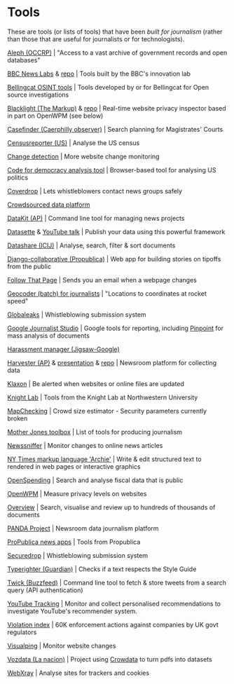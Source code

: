 # Tools

These are tools (or lists of tools) that have been *built for journalism* (rather than those that are useful for journalists or for technologists).

[Aleph (OCCRP)](https://aleph.occrp.org) | "Access to a vast archive of government records and open databases"

[BBC News Labs](https://bbcnewslabs.co.uk) & [repo](https://github.com/BBC-News-Labs) | Tools built by the BBC's innovation lab

[Bellingcat OSINT tools](https://github.com/bellingcat/) | Tools developed by or for Bellingcat for Open source investigations

[Blacklight (The Markup)](https://themarkup.org/blacklight) & [repo](https://github.com/the-markup/blacklight-collector) | Real-time website privacy inspector based in part on OpenWPM (see below)

[Casefinder (Caerphilly observer)](https://clwstwr.org.uk/projects/casefinder) | Search planning for Magistrates' Courts

[Censusreporter (US)](https://censusreporter.org/) | Analyse the US census

[Change detection](https://github.com/dgtlmoon/changedetection.io) | More website change monitoring

[Code for democracy analysis tool](https://codefordemocracy.org/data/) | Browser-based tool for analysing US politics

[Coverdrop](https://www.lightbluetouchpaper.org/2022/03/11/coverdrop-securing-initial-contact-for-whistleblowers/) | Lets whistleblowers contact news groups safely

[Crowdsourced data platform](https://correctiv.org/crowdnewsroom-pro/)

[DataKit (AP)](https://datakit.ap.org/) | Command line tool for managing news projects

[Datasette](https://datasette.io/) & [YouTube talk](https://www.youtube.com/watch?v%3DpTr1uLQTJNE&sa=D) | Publish your data using this powerful framework

[Datashare (ICIJ)](https://icij.gitbook.io/datashare/) | Analyse, search, filter & sort documents

[Django-collaborative (Propublica)](https://github.com/propublica/django-collaborative) | Web app for building stories on tipoffs from the public

[Follow That Page](https://www.followthatpage.com) | Sends you an email when a webpage changes

[Geocoder (batch) for journalists](https://geocode.localfocus.nl/) | "Locations to coordinates at rocket speed"

[Globaleaks](https://www.globaleaks.org/) | Whistleblowing submission system

[Google Journalist Studio](https://journaliststudio.google.com/) | Google tools for reporting, including [Pinpoint](https://journaliststudio.google.com/pinpoint/collections) for mass analysis of documents

[Harassment manager (Jigsaw-Google)](https://github.com/conversationai/harassment-manager)

[Harvester (AP)](https://harvester.ap.org) & [presentation](https://vimeo.com/520123772/2a3edddf19) & [repo](https://github.com/associatedpress/harvester) | Newsroom platform for collecting data

[Klaxon](https://newsklaxon.org/) | Be alerted when websites or online files are updated

[Knight Lab](https://knightlab.northwestern.edu/projects/) | Tools from the Knight Lab at Northwestern University

[MapChecking](https://www.mapchecking.com) | Crowd size estimator - Security parameters currently broken

[Mother Jones toolbox](https://github.com/motherjones/story-tools) | List of tools for producing journalism

[Newssniffer](https://www.newssniffer.co.uk/versions) | Monitor changes to online news articles

[NY Times markup language 'Archie'](http://archieml.org) | Write & edit structured text to rendered in web pages or interactive graphics

[OpenSpending](https://openspending.org/) | Search and analyse fiscal data that is public

[OpenWPM](https://github.com/mozilla/OpenWPM) | Measure privacy levels on websites

[Overview](https://www.overviewdocs.com/) | Search, visualise and review up to hundreds of thousands of documents

[PANDA Project](http://pandaproject.net/) | Newsroom data journalism platform

[ProPublica news apps](https://www.propublica.org/newsapps) | Tools from Propublica

[Securedrop](https://securedrop.org/) | Whistleblowing submission system

[Typerighter (Guardian)](https://github.com/guardian/typerighter) | Checks if a text respects the Style Guide

[Twick (Buzzfeed)](https://github.com/jsvine/twick) | Command line tool to fetch & store tweets from a search query (API authentication)

[YouTube Tracking](https://youtube.tracking.exposed) | Monitor and collect personalised recommendations to investigate YouTube's recommender system.

[Violation index](https://violationtrackeruk.goodjobsfirst.org/) | 60K enforcement actions against companies by UK govt regulators

[Visualping](https://visualping.io/) | Monitor website changes

[Vozdata (La nacion)](https://vozdata.lanacion.com.ar/cd/paso-buenos-aires) | Project using [Crowdata](https://crowdata.readthedocs.io/en/latest/) to turn pdfs into datasets

[WebXray](https://github.com/timlib/webXray) | Analyse sites for trackers and cookies
